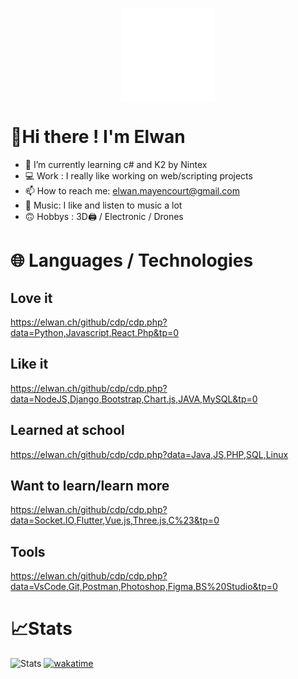 
<p align="center">

   <img align="center" src="https://raw.githubusercontent.com/YungBricoCoop/YungBricoCoop/main/assets/28.png" width="150" height="150" />
  
</p>

# 🤙Hi there ! I'm Elwan

- 🌱 I’m currently learning c# and K2 by Nintex
- 💻 Work : I really like working on web/scripting projects
- 📫 How to reach me: elwan.mayencourt@gmail.com
- 🎵 Music: I like and listen to music a lot
- 🙃 Hobbys : 3D🖨️ / Electronic / Drones

# 🌐 Languages / Technologies

##  Love it
https://elwan.ch/github/cdp/cdp.php?data=Python,Javascript,React,Php&tp=0

##  Like it
https://elwan.ch/github/cdp/cdp.php?data=NodeJS,Django,Bootstrap,Chart.js,JAVA,MySQL&tp=0

## Learned at school 
https://elwan.ch/github/cdp/cdp.php?data=Java,JS,PHP,SQL,Linux

## Want to learn/learn more
https://elwan.ch/github/cdp/cdp.php?data=Socket.IO,Flutter,Vue.js,Three.js,C%23&tp=0

## Tools
https://elwan.ch/github/cdp/cdp.php?data=VsCode,Git,Postman,Photoshop,Figma,BS%20Studio&tp=0

# 📈Stats

![Stats](https://github-readme-stats.vercel.app/api?username=YungBricoCoop&show_icons=true&theme=radical)
[![wakatime](https://wakatime.com/badge/user/ee872f10-6167-41c6-8aad-e80d7519df4c.svg)](https://wakatime.com/@ee872f10-6167-41c6-8aad-e80d7519df4c)
